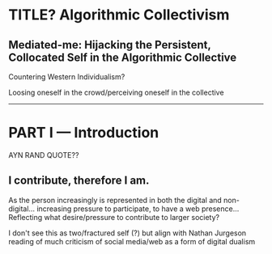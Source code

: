 # TITLE? Algorithmic Collectivism

## Mediated-me: Hijacking the Persistent, Collocated Self in the Algorithmic Collective

Countering Western Individualism?

Loosing oneself in the crowd/perceiving oneself in the collective

- - - - - - - - - - - - - - - - - - - - - - - - - - - - - - - - 

# PART I — Introduction

AYN RAND QUOTE??

## I contribute, therefore I am.

As the person increasingly is represented in both the digital and non-digital… increasing pressure to participate, to have a web presence… Reflecting what desire/pressure to contribute to larger society?

I don't see this as two/fractured self (?) but align with Nathan Jurgeson reading of much criticism of social media/web as a form of digital dualism